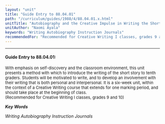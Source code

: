 ```yaml
---
layout: "unit"
title: "Guide Entry to 88.04.01"
path: "/curriculum/guides/1988/4/88.04.01.x.html"
unitTitle: "Autobiography and the Creative Impulse in Writing the Short Story"
unitAuthor: "Naomi Ayala"
keywords: "Writing Autobiography Instruction Journals"
recommendedFor: "Recommended for Creative Writing I classes, grades 9 and 10"
---
```

<body>
<hr/>
<h4>
Guide Entry to 88.04.01:
</h4>
<font size="-1">
<dl>
<dt>
With emphasis on self-discovery and the classroom environment, this unit presents a method with which to introduce the writing of the short story to tenth graders. Students will be motivated to write, and to develop an involvement with their writing that is both personal and interpersonal. It is a six-week unit, within the context of a Creative Writing course that extends for one marking period, and should take place at the beginning of class.
<dt>
(Recommended for Creative Writing I classes, grades 9 and 10)
</dt>
</dt>
</dl>
</font>
<p>
<b>
<i>
Key Words
</i>
</b>
<br/>
</p>
<p>
<i>
Writing Autobiography Instruction Journals
</i>
</p>
</body>